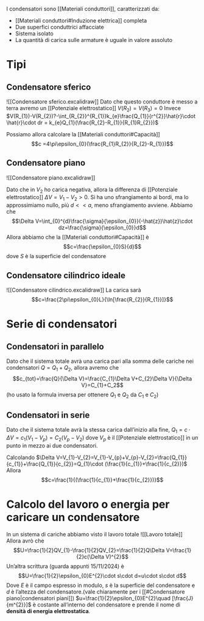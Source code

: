 I condensatori sono [[Materiali conduttori]], caratterizzati da:
- [[Materiali conduttori#Induzione elettrica]] completa
- Due superfici conduttrici affacciate
- Sistema isolato
- La quantità di carica sulle armature è uguale in valore assoluto
# Tipi
## Condensatore sferico
![[Condensatore sferico.excalidraw]]
Dato che questo conduttore è messo a terra avremo un [[Potenziale elettrostatico]] $V(R_{2})=V(R_{3})=0$
Invece $V(R_{1})-V(R_{2})?-\int_{R_{2}}^{R_{1}}k_{e}\frac{Q_{1}}{r^{2}}\hat{r}\cdot \hat{r}\cdot dr = k_{e}Q_{1}(\frac{R_{2}-R_{1}}{R_{1}R_{2}})$

Possiamo allora calcolare la [[Materiali conduttori#Capacità]]
$$c =4\pi\epsilon_{0}(\frac{R_{1}R_{2}}{R_{2}-R_{1}})$$
## Condensatore piano
![[Condensatore piano.excalidraw]]

Dato che in $V_{2}$ ho carica negativa, allora la differenza di [[Potenziale elettrostatico]] $\Delta V = V_{1}-V_{2}>0$.
Si ha uno sfrangiamento ai bordi, ma lo approssimiamo nullo, più $d<< a$, meno sfrangiamento avviene.
Abbiamo che 
$$\Delta V=\int_{0}^{d}\frac{\sigma}{\epsilon_{0}}(-\hat{z})\hat{z}\cdot dz=\frac{\sigma}{\epsilon_{0}}d$$
Allora abbiamo che la [[Materiali conduttori#Capacità]] è
$$c=\frac{\epsilon_{0}S}{d}$$
dove $S$ è la superficie del condensatore

## Condensatore cilindrico ideale
![[Condensatore cilindrico.excalidraw]]
La carica sarà
$$c=\frac{2\pi\epsilon_{0}L}{\ln[\frac{R_{2}}{R_{1}}]}$$


# Serie di condensatori
## Condensatori in parallelo
Dato che il sistema totale avrà una carica pari alla somma delle cariche nei condensatori $Q=Q_{1}+Q_{2}$, allora avremo che 
$$c_{tot}=\frac{Q}{\Delta V}=\frac{C_{1}\Delta V+C_{2}\Delta V}{\Delta V}=C_{1}+C_2$$
(ho usato la formula inversa per ottenere $Q_{1}$ e $Q_{2}$ da $C_{1}$ e $C_{2}$)

## Condensatori in serie
Dato che il sistema totale avrà la stessa carica dall’inizio alla fine, $Q_{1}=c\cdot \Delta V=c_{1}(V_{1}-V_{p})=C_{2}(V_{p}-V_{2})$
dove $V_{p}$ è il [[Potenziale elettrostatico]] in un punto in mezzo ai due condensatori.

Calcolando $\Delta V=V_{1}-V_{2}=V_{1}-V_{p}+V_{p}-V_{2}=\frac{Q_{1}}{c_{1}}+\frac{Q_{1}}{c_{2}}=Q_{1}\cdot (\frac{1}{c_{1}}+\frac{1}{c_{2}})$
Allora $$c=\frac{1}{(\frac{1}{c_{1}}+\frac{1}{c_{2}})}$$
# Calcolo del lavoro o energia per caricare un condensatore
In un sistema di cariche abbiamo visto il lavoro totale ![[Lavoro totale]]
Allora avrò che $$U=\frac{1}{2}QV_{1}-\frac{1}{2}QV_{2}=\frac{1}{2}Q\Delta V=\frac{1}{2}c(\Delta V)^{2}$$
Un’altra scrittura (guarda appunti 15/11/2024) è
$$U=\frac{1}{2}\epsilon_{0}E^{2}\cdot s\cdot d=u\cdot s\cdot d$$
Dove $E$ è il campo espresso in modulo, $s$ è la superficie del condensatore e $d$ è l’altezza del condensatore.(vale chiaramente per i [[#Condensatore piano|condensatori piani]])
$u=\frac{1}{2}\epsilon_{0}E^{2}\quad [\frac{J}{m^{2}}]$ è costante all’interno del condensatore e prende il nome di **densità di energia elettrostatica**.